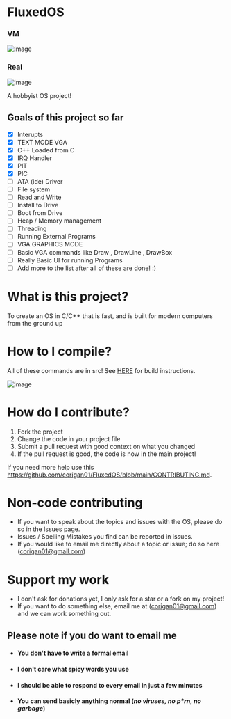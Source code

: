 # FluxedOS
### VM
![image](https://user-images.githubusercontent.com/33582457/117326816-a5ae8d80-ae57-11eb-83e8-0f14b95ec5ec.png)

### Real
![image](https://user-images.githubusercontent.com/33582457/117327467-3e450d80-ae58-11eb-910c-dcb276328cd3.png)


A hobbyist OS project!

## Goals of this project so far
- [x] Interupts
- [x] TEXT MODE VGA 
- [x] C++ Loaded from C
- [x] IRQ Handler
- [x] PIT
- [x] PIC
- [ ] ATA (ide) Driver
- [ ] File system
- [ ] Read and Write
- [ ] Install to Drive
- [ ] Boot from Drive
- [ ] Heap / Memory management 
- [ ] Threading
- [ ] Running External Programs 
- [ ] VGA GRAPHICS MODE
- [ ] Basic VGA commands like Draw , DrawLine , DrawBox
- [ ] Really Basic UI for running Programs
- [ ] Add more to the list after all of these are done! :)

# What is this project?
To create an OS in C/C++ that is fast, and is built for modern computers from the ground up



# How to I compile?
All of these commands are in src!
See [HERE](https://github.com/corigan01/FluxedOS/blob/main/src/build/README.md) for build instructions. 

![image](https://user-images.githubusercontent.com/33582457/117326479-4cdef500-ae57-11eb-8bd4-f7b556496f18.png)


# How do I contribute?
1. Fork the project
2. Change the code in your project file
3. Submit a pull request with good context on what you changed
4. If the pull request is good, the code is now in the main project!

If you need more help use this https://github.com/corigan01/FluxedOS/blob/main/CONTRIBUTING.md. 

# Non-code contributing
* If you want to speak about the topics and issues with the OS, please do so in the Issues page. 
* Issues / Spelling Mistakes you find can be reported in issues. 
* If you would like to email me directly about a topic or issue; do so here (corigan01@gmail.com)  

# Support my work
* I don't ask for donations yet, I only ask for a star or a fork on my project!
* If you want to do something else, email me at (corigan01@gmail.com) and we can work something out. 

## Please note if you do want to email me
* #### You don't have to write a formal email 
* #### I don't care what spicy words you use 
* #### I should be able to respond to every email in just a few minutes
* #### You can send basicly anything normal (*no viruses, no p\*rn, no garbage*)


